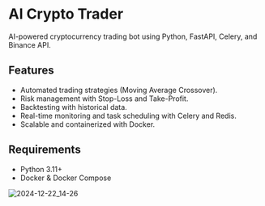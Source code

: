 # AI Crypto Trader

AI-powered cryptocurrency trading bot using Python, FastAPI, Celery, and Binance API.

## Features
- Automated trading strategies (Moving Average Crossover).
- Risk management with Stop-Loss and Take-Profit.
- Backtesting with historical data.
- Real-time monitoring and task scheduling with Celery and Redis.
- Scalable and containerized with Docker.

## Requirements
- Python 3.11+
- Docker & Docker Compose

![2024-12-22_14-26](https://github.com/user-attachments/assets/8d4b473c-abe4-40b7-8911-a75045bad6e5)
